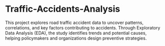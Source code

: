 # Traffic-Accidents-Analysis
This project explores road traffic accident data to uncover patterns, correlations, and key factors contributing to accidents. Through Exploratory Data Analysis (EDA), the study identifies trends and potential causes, helping policymakers and organizations design preventive strategies.
